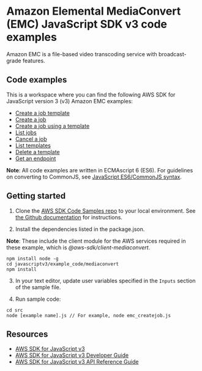 # Amazon Elemental MediaConvert (EMC) JavaScript SDK v3 code examples
Amazon EMC is a file-based video transcoding service with broadcast-grade features.
 ## Code examples
This is a workspace where you can find the following AWS SDK for JavaScript version 3 (v3) Amazon EMC examples: 

- [Create a job template](src/emc_create_jobtemplate.js)
- [Create a job](src/emc_createjob.js)
- [Create a job using a template](src/emc_template_createjob.js)
- [List jobs](src/emc_listjobs.js)
- [Cancel a job](src/emc_canceljob.js)
- [List templates](src/emc_listtemplates.js)
- [Delete a template](src/emc_deletetemplate.js)
- [Get an endpoint](src/emc_getendpoint.js)

**Note**: All code examples are written in ECMAscript 6 (ES6). For guidelines on converting to CommonJS, see 
[JavaScript ES6/CommonJS syntax](https://docs.aws.amazon.com/sdk-for-javascript/v3/developer-guide/sdk-example-javascript-syntax.html).

## Getting started

1. Clone the [AWS SDK Code Samples repo](https://github.com/awsdocs/aws-doc-sdk-examples) to your local environment. See [the Github documentation](https://docs.github.com/en/github/creating-cloning-and-archiving-repositories/cloning-a-repository) for instructions.

2. Install the dependencies listed in the package.json.

**Note**: These include the client module for the AWS services required in these example, 
which is *@aws-sdk/client-mediaconvert*.
```
npm install node -g
cd javascriptv3/example_code/mediaconvert
npm install
```
3. In your text editor, update user variables specified in the ```Inputs``` section of the sample file.

4. Run sample code:
```
cd src
node [example name].js // For example, node emc_createjob.js
```
 ## Resources
- [AWS SDK for JavaScript v3](https://github.com/aws/aws-sdk-js-v3) 
- [AWS SDK for JavaScript v3 Developer Guide](https://docs.aws.amazon.com/sdk-for-javascript/v3/developer-guide/mediaconvert-examples.html) 
- [AWS SDK for JavaScript v3 API Reference Guide](https://docs.aws.amazon.com/AWSJavaScriptSDK/v3/latest/clients/client-mediaconvert/index.html)
